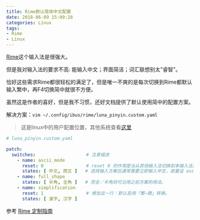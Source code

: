 ```yaml
---
title: Rime默认简体中文配置
date: 2018-06-09 15:09:28
categories: Linux
tags:
- Rime
- Linux
---
```


[Rime](https://rime.im/)这个输入法是很强大。

但是我对输入法的要求不高: 能输入中文；界面简洁；词汇联想别太"睿智"。

<!--more-->

恰好这些需求Rime都很轻松的满足了，但是唯一不爽的是每次切换到Rime都默认输入繁中，再F4切换简中就很不方便。

虽然这是作者的喜好，但是我不习惯，还好文档提供了默认使用简中的配置方案。

解决方案：`vim ~/.config/ibus/rime/luna_pinyin.custom.yaml`

> 这是linux中的用户配置位置，其他系统查看[这里](https://github.com/rime/home/wiki/RimeWithSchemata#rime-%E4%B8%AD%E7%9A%84%E6%95%B8%E6%93%9A%E6%96%87%E4%BB%B6%E5%88%86%E4%BD%88%E5%8F%8A%E4%BD%9C%E7%94%A8)

```yaml
# luna_pinyin.custom.yaml

patch:
  switches:                   # 注意缩进
    - name: ascii_mode
      reset: 0                # reset 0 的作用是当从其他输入法切换到本输入法重设为指定状态
      states: [ 中文, 西文 ]   # 选择输入方案后通常需要立即输入中文，故重设 ascii_mode = 0
    - name: full_shape
      states: [ 半角, 全角 ]   # 而全／半角则可沿用之前方案的用法。
    - name: simplification
      reset: 1                # 增加这一行：默认启用「繁→簡」转换。
      states: [ 漢字, 汉字 ]
```

参考 [Rime 定制指南](https://github.com/rime/home/wiki/CustomizationG)